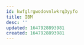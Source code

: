 ```yaml
---
id: kwfglrgwodovnlwkrq3yyfo
title: IBM
desc: ''
updated: 1647928893981
created: 1647928893981
---
```


